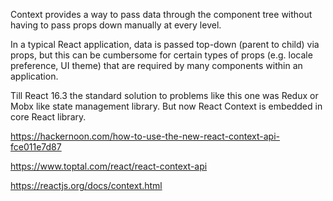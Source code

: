 Context provides a way to pass data through the component tree without having to pass props down manually at every level.

In a typical React application, data is passed top-down (parent to child) via props, but this can be cumbersome for certain types of props (e.g. locale preference, UI theme) that are required by many components within an application.

Till React 16.3 the standard solution to problems like this one was Redux or Mobx like state management library. But now React Context is embedded in core React library.

https://hackernoon.com/how-to-use-the-new-react-context-api-fce011e7d87

https://www.toptal.com/react/react-context-api

https://reactjs.org/docs/context.html